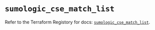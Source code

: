 # `sumologic_cse_match_list`

Refer to the Terraform Registory for docs: [`sumologic_cse_match_list`](https://www.terraform.io/docs/providers/sumologic/r/cse_match_list).
